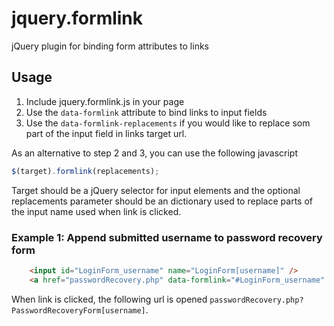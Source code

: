 jquery.formlink
===============

jQuery plugin for binding form attributes to links

## Usage

1. Include jquery.formlink.js in your page
2. Use the `data-formlink` attribute to bind links to input fields
3. Use the `data-formlink-replacements` if you would like to replace som 
part of the input field in links target url.

As an alternative to step 2 and 3, you can use the following javascript
	
```javascript
$(target).formlink(replacements);
```

Target should be a jQuery selector for input elements and the optional
replacements parameter should be an dictionary used to replace parts
of the input name used when link is clicked.

### Example 1: Append submitted username to password recovery form

```HTML
	<input id="LoginForm_username" name="LoginForm[username]" />
	<a href="passwordRecovery.php" data-formlink="#LoginForm_username" data-replacements="{'LoginForm': 'PasswordRecoveryForm'}">Forgotten your password?</a>
```

When link is clicked, the following url is opened `passwordRecovery.php?PasswordRecoveryForm[username]`.

